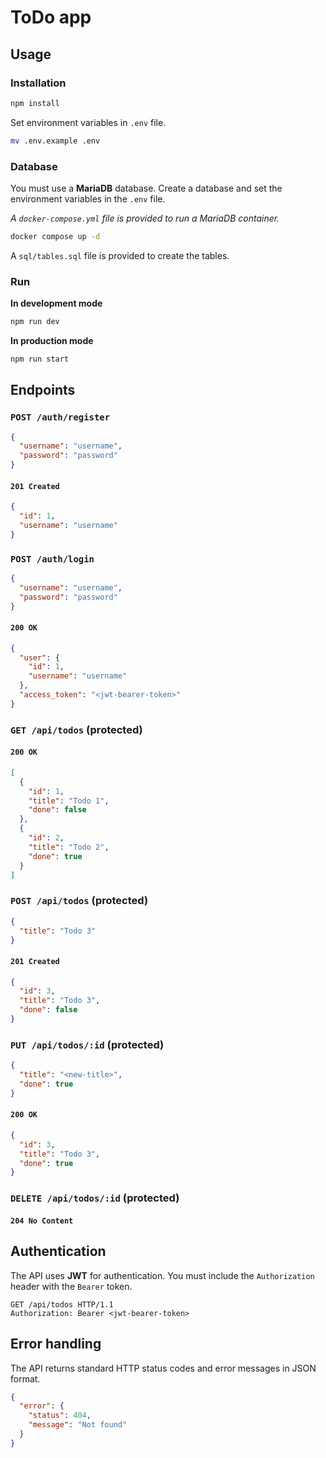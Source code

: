 # ToDo app

## Usage

### Installation

```sh
npm install
```

Set environment variables in `.env` file.

```sh
mv .env.example .env
```

### Database

You must use a **MariaDB** database. Create a database and set the environment variables in the `.env` file.

_A `docker-compose.yml` file is provided to run a MariaDB container._

```sh
docker compose up -d
```

A `sql/tables.sql` file is provided to create the tables.

### Run

**In development mode**

```sh
npm run dev
```

**In production mode**

```sh
npm run start
```

## Endpoints

### `POST /auth/register`

```json
{
  "username": "username",
  "password": "password"
}
```

#### `201 Created`

```json
{
  "id": 1,
  "username": "username"
}
```

### `POST /auth/login`

```json
{
  "username": "username",
  "password": "password"
}
```

#### `200 OK`

```json
{
  "user": {
    "id": 1,
    "username": "username"
  },
  "access_token": "<jwt-bearer-token>"
}
```

### `GET /api/todos` (protected)

#### `200 OK`

```json
[
  {
    "id": 1,
    "title": "Todo 1",
    "done": false
  },
  {
    "id": 2,
    "title": "Todo 2",
    "done": true
  }
]
```

### `POST /api/todos` (protected)

```json
{
  "title": "Todo 3"
}
```

#### `201 Created`

```json
{
  "id": 3,
  "title": "Todo 3",
  "done": false
}
```

### `PUT /api/todos/:id` (protected)

```json
{
  "title": "<new-title>",
  "done": true
}
```

#### `200 OK`

```json
{
  "id": 3,
  "title": "Todo 3",
  "done": true
}
```

### `DELETE /api/todos/:id` (protected)

#### `204 No Content`

## Authentication

The API uses **JWT** for authentication. You must include the `Authorization` header with the `Bearer` token.

```http
GET /api/todos HTTP/1.1
Authorization: Bearer <jwt-bearer-token>
```

## Error handling

The API returns standard HTTP status codes and error messages in JSON format.

```json
{
  "error": {
    "status": 404,
    "message": "Not found"
  }
}
```

